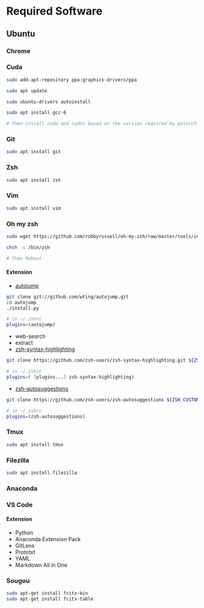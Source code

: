 # Required Software

## Ubuntu

### Chrome

### Cuda
```bash
sudo add-apt-repository ppa:graphics-drivers/ppa

sudo apt update

sudo ubuntu-drivers autoinstall

sudo apt install gcc-6

# Then install cuda and cudnn based on the version required by pytorch and tensorflow from office website
```

### Git
```bash
sudo apt install git
```
### Zsh
```bash
sudo apt install zsh
```

### Vim
```bash
sudo apt install vim
```

### Oh my zsh
```bash
sudo wget https://github.com/robbyrussell/oh-my-zsh/raw/master/tools/install.sh -O - | sh

chsh -s /bin/zsh

# Then Reboot
```
#### Extension
 - [autojump](https://github.com/zsh-users/zsh-autosuggestions/blob/master/INSTALL.md#oh-my-zsh)

```bash
git clone git://github.com/wting/autojump.git
cd autojump
./install.py

# in ~/.zshrc
plugins=(autojump)
```

 - web-search
 - extract
 - [zsh-syntax-highlighting](https://github.com/zsh-users/zsh-syntax-highlighting/blob/master/INSTALL.md)

```bash
git clone https://github.com/zsh-users/zsh-syntax-highlighting.git ${ZSH_CUSTOM:-~/.oh-my-zsh/custom}/plugins/zsh-syntax-highlighting

# in ~/.zshrc
plugins=( [plugins...] zsh-syntax-highlighting)
```
 - [zsh-autosuggestions](https://github.com/zsh-users/zsh-autosuggestions/blob/master/INSTALL.md#oh-my-zsh)

```bash
git clone https://github.com/zsh-users/zsh-autosuggestions ${ZSH_CUSTOM:-~/.oh-my-zsh/custom}/plugins/zsh-autosuggestions

# in ~/.zshrc
plugins=(zsh-autosuggestions)
```


### Tmux
```bash
sudo apt install tmux
```

### Filezilla
```bash
sudo apt install filezilla
```

### Anaconda

### VS Code

#### Extension
 - Python
 - Anaconda Extension Pack
 - GitLens
 - Prototxt
 - YAML
 - Markdown All in One


### Sougou
```bash
sudo apt-get install fcitx-bin
sudo apt-get install fcitx-table

```


